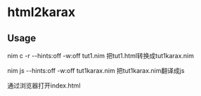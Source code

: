 # html2karax

## Usage
nim c -r --hints:off -w:off tut1.nim
把tut1.html转换成tut1karax.nim

nim js --hints:off -w:off tut1karax.nim
把tut1karax.nim翻译成js

通过浏览器打开index.html
